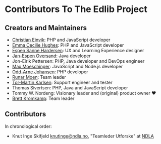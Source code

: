 # Contributors To The Edlib Project

## Creators and Maintainers

- [Christian Einvik](https://github.com/chrieinv): PHP and JavaScript developer
- [Emma Cecilie Hughes](https://github.com/emmachughes): PHP and JavaScript developer
- [Espen Sanne Hardersen](https://github.com/VonKeeks): UX and Learning Experience designer 
- [Jan-Espen Oversand](https://github.com/leakingmemory): Java developer
- Jon-Eirik Pettersen: PHP, Java developer and DevOps engineer
- [Max Moeschinger](https://github.com/maxmoeschinger): JavaScript and Node.js developer
- [Odd-Arne Johansen](https://github.com/oddarne74): PHP developer
- [Runar Moen](https://github.com/rypskar): Team leader
- [Tor-Martin Karlsen](https://github.com/tmkarlsen): Support engineer and tester
- Thomas Sivertsen: PHP, Java and JavaScript developer
- Tommy W. Nordeng: Visionary leader and (original) product owner :heart:
- [Brett Kromkamp](https://github.com/brettkromkamp): Team leader

## Contributors

In chronological order:

- Knut Inge Skifjeld <knutinge@ndla.no>, "Teamleder Utforske" at [NDLA](https://om.ndla.no/)
